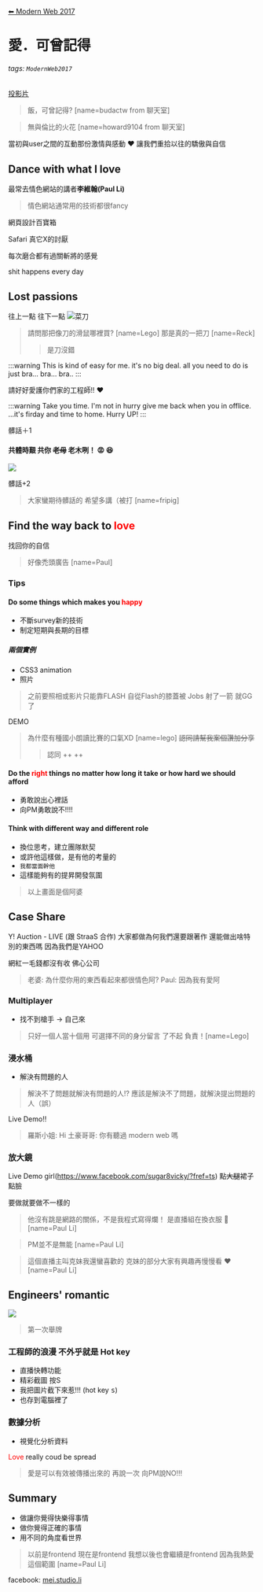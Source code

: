 [⬅ Modern Web 2017](https://hackmd.io/KwFgRsAMAcCMCmBaaA2AnAJkeFlEEMMMBmZdAMzDRTHMkliA?view)
# 愛．可曾記得

###### tags: `ModernWeb2017`

[投影片](https://blog.lalacube.com/mei/Reveal_love_remember.php)

> 飯，可曾記得?
> [name=budactw from 聊天室] 
 
> 無與倫比的火花
> [name=howard9104 from 聊天室]

當初與user之間的互動那份激情與感動 :heart: 
讓我們重拾以往的驕傲與自信

## Dance with what I love

最常去情色網站的講者**李維翰(Paul Li)**
> 情色網站通常用的技術都很fancy

網頁設計百寶箱

Safari 真它X的討厭

每次磨合都有過關斬將的感覺

shit happens every day

## Lost passions


往上一點 往下一點
![菜刀](http://read.html5.qq.com/image?src=forum&q=5&r=0&imgflag=7&imageUrl=http://mmbiz.qpic.cn/mmbiz_gif/QMR1h6icnJdhDoqjjibccVkOZgEW6BgIfVfCje825Wf1Qia8RaJkMmHrLmJchMU6biagtkickE1nV29UzcyRq4YB8dg/0?wx_fmt=gif)
> 請問那把像刀的滑鼠哪裡買? [name=Lego]
> 那是真的一把刀 [name=Reck]
> > 是刀沒錯

:::warning
This is kind of easy for me.
it's no big deal.
all you need to do is just bra... bra... bra..
:::

請好好愛護你們家的工程師!! :heart:

:::warning
Take you time. I'm not in hurry
give me back when you in offlice. ...it's firday and time to home. Hurry UP!
:::

髒話＋1

#### 共體時艱 共你 ~~老母~~ 老木咧！ :rage: :laughing: 
![](http://pic.pimg.tw/zls780423/111665496227.jpg)

髒話+2
> 大家蠻期待髒話的 希望多講（被打 
> [name=fripig]

## Find the way back to <span style="color:red;">**love**</span>

找回你的自信
> 好像禿頭廣告
> [name=Paul]

### Tips
#### Do some things which makes you <span style="color:red;">**happy**</span>

- 不斷survey新的技術
- 制定短期與長期的目標

##### 兩個實例
- CSS3 animation
- 照片
> 之前要照相或影片只能靠FLASH
自從Flash的膝蓋被 Jobs 射了一箭
就GG了

DEMO

> 為什麼有種國小朗讀比賽的口氣XD [name=lego]
> ~~認同請幫我案個讚加分享~~
> > 認同 ++
> > ++

#### Do the <span style="color:red;">**right**</span> things no matter how long it take or how hard we should afford
- 勇敢說出心裡話
- 向PM勇敢說不!!!!
#### **Think** with different way and different role
- 換位思考，建立團隊默契
- 或許他這樣做，是有他的考量的
- `我都當面幹他`
- 這樣能夠有的提昇開發氛圍
  
> 以上畫面是個阿婆

## Case Share
Y! Auction - LIVE (跟 StraaS 合作)
大家都做為何我們還要跟著作
還能做出啥特別的東西嗎
因為我們是YAHOO

網紅一毛錢都沒有收 佛心公司

> 老婆: 為什麼你用的東西看起來都很情色阿?
> Paul: 因為我有愛阿

### Multiplayer 
- 找不到槍手 -> 自己來
> 只好一個人當十個用
> 可選擇不同的身分留言
> 了不起 負責！[name=Lego]

### 浸水桶
- 解決有問題的人
> 解決不了問題就解決有問題的人!?
> 應該是解決不了問題，就解決提出問題的人（誤）

Live Demo!!
> 羅斯小姐: Hi
> 土豪哥哥: 你有聽過 modern web 嗎

### 放大鏡
Live Demo girl(https://www.facebook.com/sugar8vicky/?fref=ts)
點~~大腿~~裙子
點臉

要做就要做不一樣的
> 他沒有跳是網路的關係，不是我程式寫得爛！
> 是直播組在換衣服 :dress:
> [name=Paul Li]

> PM並不是無能 [name=Paul Li]

> 這個直播主叫克妹我還蠻喜歡的 
> 克妹的部分大家有興趣再慢慢看 :heart:
> [name=Paul Li]

## Engineers' romantic

![](http://www.wewantourfootballback.com/uploads/ideas/b809cfee40_yellow-card1.jpg)
> 第一次舉牌

### 工程師的浪漫 不外乎就是 **Hot key**
- 直播快轉功能
- 精彩截圖 按S
- 我把圖片截下來惹!!! (hot key <kbd>s</kbd>)
- 也存到電腦裡了

### 數據分析
- 視覺化分析資料

<span style="color:red;">Love</span> really coud be spread
> 愛是可以有效被傳播出來的
> 再說一次 向PM說NO!!!

## Summary
- 做讓你覺得快樂得事情
- 做你覺得正確的事情
- 用不同的角度看世界


>以前是frontend
現在是frontend
我想以後也會繼續是frontend
因為我熱愛這個範圍
[name=Paul Li]



facebook: [mei.studio.li](https://www.facebook.com/mei.studio.li?ref=ts&fref=ts)